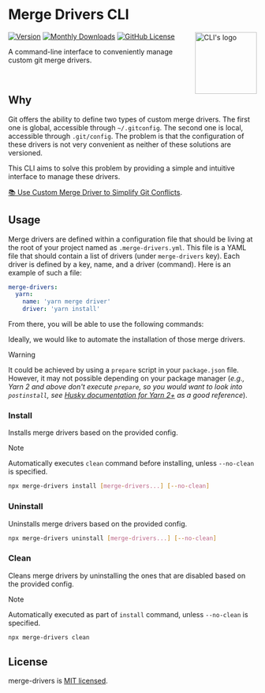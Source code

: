# Merge Drivers CLI

<img height="125" src="https://github.com/charpeni/merge-drivers-cli/assets/7189823/88ff5ee8-ea54-4c0e-b51e-39c9474d1990" alt="CLI's logo" align="right">

[![Version](https://badge.fury.io/js/merge-drivers.svg)](https://www.npmjs.org/package/merge-drivers)
[![Monthly Downloads](https://img.shields.io/npm/dm/merge-drivers)](https://www.npmjs.org/package/merge-drivers)
[![GitHub License](https://img.shields.io/badge/license-MIT-blue.svg)](https://github.com/charpeni/merge-drivers-cli/blob/main/LICENSE)

A command-line interface to conveniently manage custom git merge drivers.

<br />

## Why

Git offers the ability to define two types of custom merge drivers. The first one is global, accessible through `~/.gitconfig`. The second one is local, accessible through `.git/config`. The problem is that the configuration of these drivers is not very convenient as neither of these solutions are versioned.

This CLI aims to solve this problem by providing a simple and intuitive interface to manage these drivers.

[📚 Use Custom Merge Driver to Simplify Git Conflicts](https://www.charpeni.com/blog/use-custom-merge-driver-to-simplify-git-conflicts).

## Usage

Merge drivers are defined within a configuration file that should be living at the root of your project named as `.merge-drivers.yml`. This file is a YAML file that should contain a list of drivers (under `merge-drivers` key). Each driver is defined by a key, name, and a driver (command). Here is an example of such a file:

```yaml
merge-drivers:
  yarn:
    name: 'yarn merge driver'
    driver: 'yarn install'
```

From there, you will be able to use the following commands:

Ideally, we would like to automate the installation of those merge drivers.

> [!WARNING]
> It could be achieved by using a `prepare` script in your `package.json` file. However, it may not possible depending on your package manager (_e.g., Yarn 2 and above don't execute `prepare`, so you would want to look into `postinstall`, see [Husky documentation for Yarn 2+](https://typicode.github.io/husky/getting-started.html#yarn-2) as a good reference_).

### Install

Installs merge drivers based on the provided config.

> [!NOTE]
> Automatically executes `clean` command before installing, unless `--no-clean` is specified.

```sh
npx merge-drivers install [merge-drivers...] [--no-clean]
```

### Uninstall

Uninstalls merge drivers based on the provided config.

```sh
npx merge-drivers uninstall [merge-drivers...] [--no-clean]
```

### Clean

Cleans merge drivers by uninstalling the ones that are disabled based on the provided config.

> [!NOTE]
> Automatically executed as part of `install` command, unless `--no-clean` is specified.

```sh
npx merge-drivers clean
```

## License

merge-drivers is [MIT licensed](LICENSE).
